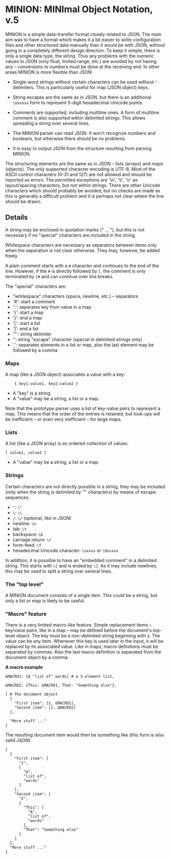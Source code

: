 # MINION: MINImal Object Notation, v.5

MINION is a simple data-transfer format closely related to JSON. The main aim was to have a format which makes it a bit easier to write configuration files and other structured data manually than it would be with JSON, without going in a completely different design direction. To keep it simple, there is only a single data type, the string. Thus any problems with the numeric values in JSON (only float, limited range, etc.) are avoided by not having any – conversions to numbers must be done at the receiving end. In other areas MINION is more flexible than JSON:

 - Single-word strings without certain characters can be used without `"` delimiters. This is particularly useful for map (JSON object) keys.

 - String escapes are the same as in JSON, but there is an additional `\Uxxxxx` form to represent 5-digit hexadecimal Unicode points.

 - Comments are supported, including multiline ones. A form of multiline comment is also supported within delimited strings. This allows spreading a string over several lines.

 - The MINION parser can read JSON. It won't recognize numbers and booleans, but otherwise there should be no problems.

 - It is easy to output JSON from the structure resulting from parsing MINION.

The structuring elements are the same as in JSON – lists (arrays) and maps (objects). The only supported character encoding is UTF-8. Most of the ASCII control characters (0-31 and 127) are not allowed and should be reported as errors. The permitted exceptions are '\n', '\t', '\r' as layout/spacing characters, but not within strings. There are other Unicode characters which should probably be avoided, but no checks are made as this is generally a difficult problem and it is perhaps not clear where the line should be drawn.

## Details

A string may be enclosed in quotation marks (" ... "), but this is not
necessary if no "special" characters are included in the string.

Whitespace characters are necessary as separators between items only when the
separation is not clear otherwise. They may, however, be added freely.

A plain comment starts with a `#` character and continues to the end of the
line. However, if the `#` is directly followed by `[`, the comment is
only terminated by `]#` and can continue over line breaks.

The "special" characters are:
 - "whitespace" characters (space, newline, etc.) – separators
 - '#': start a comment
 - ':': separates key from value in a map
 - '{': start a map
 - '}': end a map
 - '[': start a list
 - ']': end a list
 - '"': string delimiter
 - '\': string "escape" character (special in delimited strings only)
 - ',': separates elements in a list or map, also the last element may be followed by a comma

### Maps

A map (like a JSON object) associates a value with a key:
```
    { key1:value1, key2:value2 }
```
 - A "key" is a string.
 - A "value" may be a string, a list or a map.

Note that the prototype parser uses a list of key-value pairs to represent a map. This means that the order of the entries is retained, but look-ups will be inefficient – or even very inefficient – for large maps. 
 
### Lists

A list (like a JSON array) is an ordered collection of values:
```
[ value1, value2 ]
```
 - A "value" may be a string, a list or a map.

### Strings

Certain characters are not directly possible in a string, they may be
included (only when the string is delimited by '"' characters) by means
of escape sequences:
 - `"`: `\"`
 - `\`: `\\`
 - `/`: `\/` (optional, like in JSON)
 - newline: `\n`
 - tab: `\t`
 - backspace: `\b`
 - carriage return: `\r`
 - form-feed: `\f`
 - hexadecimal Unicode character: `\uxxxx` or `\Uxxxxx`

In addition, it is possible to have an "embedded comment" in a
delimited string. This starts with `\[` and is ended by `\]`.
As it may include newlines, this may be used to split a string
over several lines.

### The "top level"

A MINION document consists of a single item. This could be a string, but only a list or map is likely to be useful.
 
### "Macro" feature

There is a very limited macro-like feature. Simple replacement items – key/value pairs, like in a map – may be defined before the document's top-level object. The key must be a non-delimited string beginning with `&`. The value can be any item. Whenever this key is used later in the input, it will be replaced by its associated value. Like in maps, macro definitions must be separated by commas. Also the last macro definition is separated from the document object by a comma.


**A macro example**

```
&MACRO1: [A "list of" words] # a 3-element list,

&MACRO2: {This: &MACRO1, That: "Something else"},

[ # The document object
  {
    "First item": [1, &MACRO1],
    "Second item": [2, &MACRO2]
  },

  "More stuff ..."
]
```

The resulting document item would then be something like (this form is also valid JSON):

```
[
  {
    "First item": [
      "1",
      [
        "A",
        "list of",
        "words"
      ]
    ],
    "Second item": [
      "2",
      {
        "This": [
          "A",
          "list of",
          "words"
        ],
        "That": "Something else"
      }
    ]
  },
  "More stuff ..."
]
```
